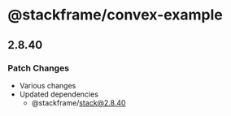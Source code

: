# @stackframe/convex-example

## 2.8.40

### Patch Changes

- Various changes
- Updated dependencies
  - @stackframe/stack@2.8.40
